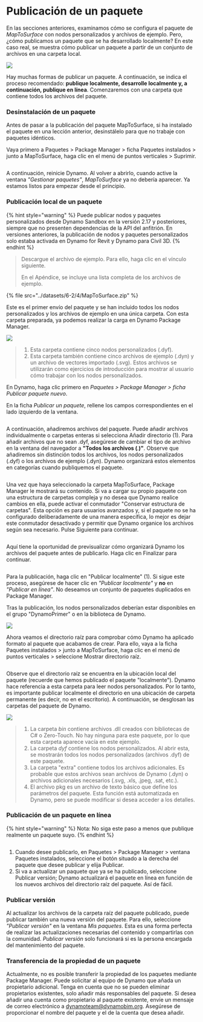 # Publicación de un paquete

En las secciones anteriores, examinamos cómo se configura el paquete de _MapToSurface_ con nodos personalizados y archivos de ejemplo. Pero, ¿cómo publicamos un paquete que se ha desarrollado localmente? En este caso real, se muestra cómo publicar un paquete a partir de un conjunto de archivos en una carpeta local.

![](<../images/6-2/3/develop package - custom nodes 01 (1) (1).jpg>)

Hay muchas formas de publicar un paquete. A continuación, se indica el proceso recomendado: **publique localmente, desarrolle localmente y, a continuación, publique en línea**. Comenzaremos con una carpeta que contiene todos los archivos del paquete.

### Desinstalación de un paquete

Antes de pasar a la publicación del paquete MapToSurface, si ha instalado el paquete en una lección anterior, desinstálelo para que no trabaje con paquetes idénticos.

Vaya primero a Paquetes > Package Manager > ficha Paquetes instalados > junto a MapToSurface, haga clic en el menú de puntos verticales > Suprimir.

<figure><img src="../../.gitbook/assets/delete-map-to-surface.png" alt=""><figcaption></figcaption></figure>

A continuación, reinicie Dynamo. Al volver a abrirlo, cuando active la ventana _"Gestionar paquetes"_, _MapToSurface_ ya no debería aparecer. Ya estamos listos para empezar desde el principio.

### Publicación local de un paquete

{% hint style="warning" %} Puede publicar nodos y paquetes personalizados desde Dynamo Sandbox en la versión 2.17 y posteriores, siempre que no presenten dependencias de la API del anfitrión. En versiones anteriores, la publicación de nodos y paquetes personalizados solo estaba activada en Dynamo for Revit y Dynamo para Civil 3D. {% endhint %}

> Descargue el archivo de ejemplo. Para ello, haga clic en el vínculo siguiente.
>
> En el Apéndice, se incluye una lista completa de los archivos de ejemplo.

{% file src="../datasets/6-2/4/MapToSurface.zip" %}

Este es el primer envío del paquete y se han incluido todos los nodos personalizados y los archivos de ejemplo en una única carpeta. Con esta carpeta preparada, ya podemos realizar la carga en Dynamo Package Manager.

![](../images/6-2/4/publishapackage-publishlocally01.jpg)

> 1. Esta carpeta contiene cinco nodos personalizados (.dyf).
> 2. Esta carpeta también contiene cinco archivos de ejemplo (.dyn) y un archivo de vectores importado (.svg). Estos archivos se utilizarán como ejercicios de introducción para mostrar al usuario cómo trabajar con los nodos personalizados.

En Dynamo, haga clic primero en _Paquetes > Package Manager > ficha Publicar paquete nuevo_.

En la ficha _Publicar un paquete_, rellene los campos correspondientes en el lado izquierdo de la ventana.

<figure><img src="../../.gitbook/assets/package-details.png" alt=""><figcaption></figcaption></figure>

A continuación, añadiremos archivos del paquete. Puede añadir archivos individualmente o carpetas enteras si selecciona Añadir directorio (1). Para añadir archivos que no sean .dyf, asegúrese de cambiar el tipo de archivo en la ventana del navegador a **"Todos los archivos (**_._**)"**. Observe que añadiremos sin distinción todos los archivos, los nodos personalizados (.dyf) o los archivos de ejemplo (.dyn). Dynamo organizará estos elementos en categorías cuando publiquemos el paquete.

<figure><img src="../../.gitbook/assets/map-to-surface-contents.png" alt=""><figcaption></figcaption></figure>

Una vez que haya seleccionado la carpeta MapToSurface, Package Manager le mostrará su contenido. Si va a cargar su propio paquete con una estructura de carpetas compleja y no desea que Dynamo realice cambios en ella, puede activar el conmutador "Conservar estructura de carpetas". Esta opción es para usuarios avanzados y, si el paquete no se ha configurado deliberadamente de una manera específica, lo mejor es dejar este conmutador desactivado y permitir que Dynamo organice los archivos según sea necesario. Pulse Siguiente para continuar.

<figure><img src="../../.gitbook/assets/map-to-surface-contents-preview.png" alt=""><figcaption></figcaption></figure>

Aquí tiene la oportunidad de previsualizar cómo organizará Dynamo los archivos del paquete antes de publicarlo. Haga clic en Finalizar para continuar.

<figure><img src="../../.gitbook/assets/publish-locally.png" alt=""><figcaption></figcaption></figure>

Para la publicación, haga clic en "Publicar localmente" (1). Si sigue este proceso, asegúrese de hacer clic en _"Publicar localmente"_ y **no** en _"Publicar en línea"_. No deseamos un conjunto de paquetes duplicados en Package Manager.

Tras la publicación, los nodos personalizados deberían estar disponibles en el grupo "DynamoPrimer" o en la biblioteca de Dynamo.

![](<../images/6-2/3/develop package - install package 02 (1) (1).jpg>)

Ahora veamos el directorio raíz para comprobar cómo Dynamo ha aplicado formato al paquete que acabamos de crear. Para ello, vaya a la ficha Paquetes instalados > junto a MapToSurface, haga clic en el menú de puntos verticales > seleccione Mostrar directorio raíz.

<figure><img src="../../.gitbook/assets/show-root-directory.png" alt=""><figcaption></figcaption></figure>

Observe que el directorio raíz se encuentra en la ubicación local del paquete (recuerde que hemos publicado el paquete "localmente"). Dynamo hace referencia a esta carpeta para leer nodos personalizados. Por lo tanto, es importante publicar localmente el directorio en una ubicación de carpeta permanente (es decir, no en el escritorio). A continuación, se desglosan las carpetas del paquete de Dynamo.

![](../images/6-2/4/publishapackage-publishlocally06.jpg)

> 1. La carpeta _bin_ contiene archivos .dll creados con bibliotecas de C# o Zero-Touch. No hay ninguna para este paquete, por lo que esta carpeta aparece vacía en este ejemplo.
> 2. La carpeta _dyf_ contiene los nodos personalizados. Al abrir esta, se mostrarán todos los nodos personalizados (archivos .dyf) de este paquete.
> 3. La carpeta "extra" contiene todos los archivos adicionales. Es probable que estos archivos sean archivos de Dynamo (.dyn) o archivos adicionales necesarios (.svg, .xls, .jpeg, .sat, etc.).
> 4. El archivo pkg es un archivo de texto básico que define los parámetros del paquete. Esta función está automatizada en Dynamo, pero se puede modificar si desea acceder a los detalles.

### Publicación de un paquete en línea

{% hint style="warning" %} Nota: No siga este paso a menos que publique realmente un paquete suyo. {% endhint %}

<figure><img src="../../.gitbook/assets/publish-version.png" alt=""><figcaption></figcaption></figure>

1. Cuando desee publicarlo, en Paquetes > Package Manager > ventana Paquetes instalados, seleccione el botón situado a la derecha del paquete que desee publicar y elija Publicar.
2. Si va a actualizar un paquete que ya se ha publicado, seleccione Publicar versión; Dynamo actualizará el paquete en línea en función de los nuevos archivos del directorio raíz del paquete. Así de fácil.

### Publicar versión

Al actualizar los archivos de la carpeta raíz del paquete publicado, puede publicar también una nueva versión del paquete. Para ello, seleccione _"Publicar versión"_ en la ventana _Mis paquetes_. Esta es una forma perfecta de realizar las actualizaciones necesarias del contenido y compartirlas con la comunidad. _Publicar versión_ solo funcionará si es la persona encargada del mantenimiento del paquete.

### Transferencia de la propiedad de un paquete

Actualmente, no es posible transferir la propiedad de los paquetes mediante Package Manager. Puede solicitar al equipo de Dynamo que añada un propietario adicional. Tenga en cuenta que no se pueden eliminar propietarios existentes, solo añadir más responsables del paquete. Si desea añadir una cuenta como propietario al paquete existente, envíe un mensaje de correo electrónico a [dynamoteam@dynamobim.org](mailto:dynamoteam@dynamobim.org). Asegúrese de proporcionar el nombre del paquete y el de la cuenta que desea añadir.
